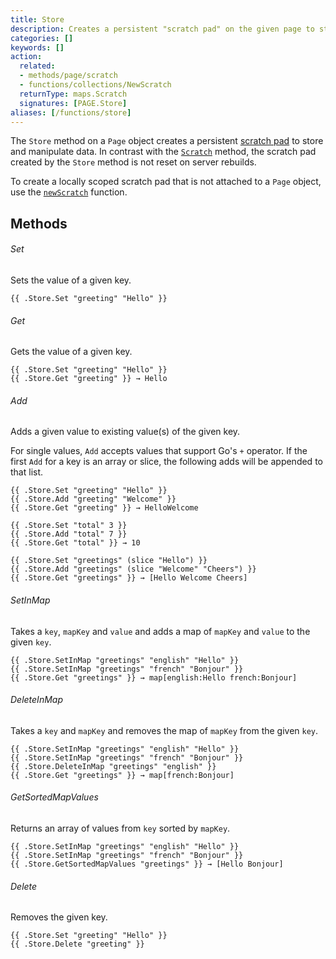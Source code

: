 ```yaml
---
title: Store
description: Creates a persistent "scratch pad" on the given page to store and manipulate data.
categories: []
keywords: []
action:
  related:
  - methods/page/scratch
  - functions/collections/NewScratch
  returnType: maps.Scratch
  signatures: [PAGE.Store]
aliases: [/functions/store]
---
```


The `Store` method on a `Page` object creates a persistent [scratch pad] to store and manipulate data. In contrast with the [`Scratch`] method, the scratch pad created by the `Store` method is not reset on server rebuilds.

To create a locally scoped scratch pad that is not attached to a `Page` object, use the [`newScratch`] function.

[`Scratch`]: /methods/page/scratch/
[`newScratch`]: /functions/collections/newscratch/
[scratch pad]: /getting-started/glossary/#scratch-pad

## Methods

###### Set

Sets the value of a given key.

```go-html-template
{{ .Store.Set "greeting" "Hello" }}
```

###### Get

Gets the value of a given key.

```go-html-template
{{ .Store.Set "greeting" "Hello" }}
{{ .Store.Get "greeting" }} → Hello
```

###### Add

Adds a given value to existing value(s) of the given key.

For single values, `Add` accepts values that support Go's `+` operator. If the first `Add` for a key is an array or slice, the following adds will be appended to that list.

```go-html-template
{{ .Store.Set "greeting" "Hello" }}
{{ .Store.Add "greeting" "Welcome" }}
{{ .Store.Get "greeting" }} → HelloWelcome
```

```go-html-template
{{ .Store.Set "total" 3 }}
{{ .Store.Add "total" 7 }}
{{ .Store.Get "total" }} → 10
```

```go-html-template
{{ .Store.Set "greetings" (slice "Hello") }}
{{ .Store.Add "greetings" (slice "Welcome" "Cheers") }}
{{ .Store.Get "greetings" }} → [Hello Welcome Cheers]
```

###### SetInMap

Takes a `key`, `mapKey` and `value` and adds a map of `mapKey` and `value` to the given `key`.

```go-html-template
{{ .Store.SetInMap "greetings" "english" "Hello" }}
{{ .Store.SetInMap "greetings" "french" "Bonjour" }}
{{ .Store.Get "greetings" }} → map[english:Hello french:Bonjour]
```

###### DeleteInMap

Takes a `key` and `mapKey` and removes the map of `mapKey` from the given `key`.

```go-html-template
{{ .Store.SetInMap "greetings" "english" "Hello" }}
{{ .Store.SetInMap "greetings" "french" "Bonjour" }}
{{ .Store.DeleteInMap "greetings" "english" }}
{{ .Store.Get "greetings" }} → map[french:Bonjour]
```

###### GetSortedMapValues

Returns an array of values from `key` sorted by `mapKey`.

```go-html-template
{{ .Store.SetInMap "greetings" "english" "Hello" }}
{{ .Store.SetInMap "greetings" "french" "Bonjour" }}
{{ .Store.GetSortedMapValues "greetings" }} → [Hello Bonjour]
```

###### Delete

Removes the given key.

```go-html-template
{{ .Store.Set "greeting" "Hello" }}
{{ .Store.Delete "greeting" }}
```
